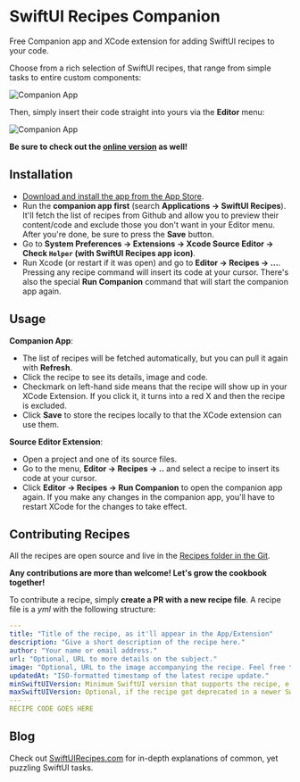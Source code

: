 # SwiftUI Recipes Companion

Free Companion app and XCode extension for adding SwiftUI recipes to your code.

Choose from a rich selection of SwiftUI recipes, that range from simple tasks to entire custom components:

![Companion App](https://github.com/globulus/swiftui-recipes-companion/blob/main/Images/companionApp.png?raw=true)

Then, simply insert their code straight into yours via the **Editor** menu:

![Companion App](https://github.com/globulus/swiftui-recipes-companion/blob/main/Images/editorExtension.png?raw=true)

**Be sure to check out the [online version](https://swiftuirecipes.com/companion) as well!**

## Installation

* [Download and install the app from the App Store](https://apps.apple.com/us/app/swiftui-recipes/id1579235956). 
* Run the **companion app first** (search **Applications -> SwiftUI Recipes**). It'll fetch the list of recipes from Github and allow you to preview their content/code and exclude those you don't want in your Editor menu. After you're done, be sure to press the **Save** button.
* Go to **System Preferences -> Extensions -> Xcode Source Editor -> Check `Helper` (with SwiftUI Recipes app icon)**.
* Run Xcode (or restart if it was open) and go to **Editor -> Recipes -> ...**. Pressing any recipe command will insert its code at your cursor. There's also the special **Run Companion** command that will start the companion app again.

## Usage

**Companion App**:
 
 * The list of recipes will be fetched automatically, but you can pull it again with **Refresh**.
 * Click the recipe to see its details, image and code.
 * Checkmark on left-hand side means that the recipe will show up in your XCode Extension. If you click it, it turns into a red X and then the recipe is excluded.
 * Click **Save** to store the recipes locally to that the XCode extension can use them.

**Source Editor Extension**:

 * Open a project and one of its source files.
 * Go to the menu, **Editor -> Recipes -> ..** and select a recipe to insert its code at your cursor.
 * Click **Editor -> Recipes -> Run Companion** to open the companion app again. If you make any changes in the companion app, you'll have to restart XCode for the changes to take effect.

## Contributing Recipes

All the recipes are open source and live in the [Recipes folder in the Git](https://github.com/globulus/swiftui-recipes-companion/tree/main/Recipes).

**Any contributions are more than welcome! Let's grow the cookbook together!**

To contribute a recipe, simply **create a PR with a new recipe file**. A recipe file is a *yml* with the following structure:

```yaml
---
title: "Title of the recipe, as it'll appear in the App/Extension"
description: "Give a short description of the recipe here."
author: "Your name or email address."
url: "Optional, URL to more details on the subject."
image: "Optional, URL to the image accompanying the recipe. Feel free to include the image in the PR."
updatedAt: "ISO-formatted timestamp of the latest recipe update."
minSwiftUIVersion: Minimum SwiftUI version that supports the recipe, e.g 1, 2, 3
maxSwiftUIVersion: Optional, if the recipe got deprecated in a newer SwiftUI version.
---
RECIPE CODE GOES HERE
```

## Blog

Check out [SwiftUIRecipes.com](https://swiftuirecipes.com) for in-depth explanations of common, yet puzzling SwiftUI tasks.